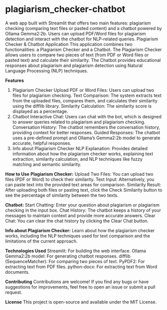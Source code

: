 # plagiarism_checker-chatbot
A web app built with Streamlit that offers two main features: plagiarism checking (comparing text files or pasted content) and a chatbot powered by Ollama Gemma2:2b. Users can upload PDF/Word files for plagiarism detection and interact with the chatbot for NLP-related queries.
Plagiarism Checker & Chatbot Application
This application combines two functionalities: a Plagiarism Checker and a Chatbot. The Plagiarism Checker allows users to compare two pieces of text (from PDF or Word files or pasted text) and calculate their similarity. The Chatbot provides educational responses about plagiarism and plagiarism detection using Natural Language Processing (NLP) techniques.

**Features**
1. Plagiarism Checker
Upload PDF or Word Files: Users can upload two files for plagiarism checking.
Text Comparison: The system extracts text from the uploaded files, compares them, and calculates their similarity using the difflib library.
Similarity Calculation: The similarity score is displayed as a percentage.
2. Chatbot
Interactive Chat: Users can chat with the bot, which is designed to answer queries related to plagiarism and plagiarism checking.
Conversation History: The chatbot remembers the conversation history, providing context for better responses.
Guided Responses: The chatbot uses a pre-defined prompt and Ollama’s Gemma2:2b model to generate accurate, helpful responses.
3. Info about Plagiarism Checker
NLP Explanation: Provides detailed information about how the plagiarism checker works, explaining text extraction, similarity calculation, and NLP techniques like fuzzy matching and semantic similarity.

****How to Use****
**Plagiarism Checker:**
Upload Two Files: You can upload two files (PDF or Word) to check their similarity.
Text Input: Alternatively, you can paste text into the provided text areas for comparison.
Similarity Result: After uploading both files or pasting text, click the Check Similarity button to see the percentage of similarity between the two texts.

**Chatbot:**
Start Chatting: Enter your question about plagiarism or plagiarism checking in the input box.
Chat History: The chatbot keeps a history of your messages to maintain context and provide more accurate answers.
Clear Chat: You can clear the chat history by clicking the Clear Chat button.

**Info about Plagiarism Checker:**
Learn about how the plagiarism checker works, including the NLP techniques used for text comparison and the limitations of the current approach.

**Technologies Used**
Streamlit: For building the web interface.
Ollama Gemma2:2b model: For generating chatbot responses.
difflib (SequenceMatcher): For comparing two pieces of text.
PyPDF2: For extracting text from PDF files.
python-docx: For extracting text from Word documents.

**Contributing**
Contributions are welcome! If you find any bugs or have suggestions for improvements, feel free to open an issue or submit a pull request.

**License**
This project is open-source and available under the MIT License.
